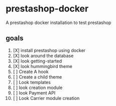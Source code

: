 # prestashop-docker
A prestashop docker installation to test prestashop

## goals
1. [X] install prestashop using docker
2. [X] look around the database
3. [X] look getting-started
4. [X] look hummingbird theme
5. [ ] Create A hook
6. [ ] Create a child theme
7. [ ] Look templates
8. [ ] look creation module
9. [ ] look Payment API
10. [ ] Look Carrier module creation